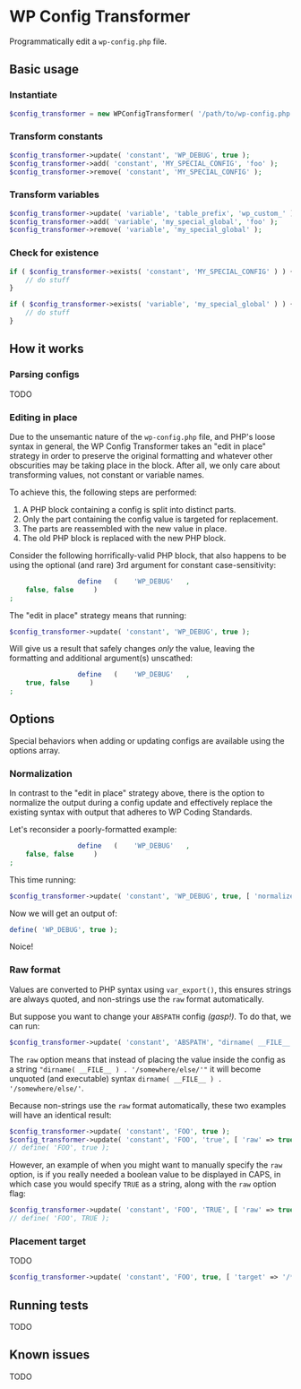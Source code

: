 # WP Config Transformer

Programmatically edit a `wp-config.php` file.

## Basic usage

### Instantiate

```php
$config_transformer = new WPConfigTransformer( '/path/to/wp-config.php' );
```

### Transform constants

```php
$config_transformer->update( 'constant', 'WP_DEBUG', true );
$config_transformer->add( 'constant', 'MY_SPECIAL_CONFIG', 'foo' );
$config_transformer->remove( 'constant', 'MY_SPECIAL_CONFIG' );
```

### Transform variables

```php
$config_transformer->update( 'variable', 'table_prefix', 'wp_custom_' );
$config_transformer->add( 'variable', 'my_special_global', 'foo' );
$config_transformer->remove( 'variable', 'my_special_global' );
```

### Check for existence

```php
if ( $config_transformer->exists( 'constant', 'MY_SPECIAL_CONFIG' ) ) {
	// do stuff
}

if ( $config_transformer->exists( 'variable', 'my_special_global' ) ) {
	// do stuff
}
```

## How it works

### Parsing configs

TODO

### Editing in place

Due to the unsemantic nature of the `wp-config.php` file, and PHP's loose syntax in general, the WP Config Transformer takes an "edit in place" strategy in order to preserve the original formatting and whatever other obscurities may be taking place in the block. After all, we only care about transforming values, not constant or variable names.

To achieve this, the following steps are performed:

1. A PHP block containing a config is split into distinct parts.
2. Only the part containing the config value is targeted for replacement.
3. The parts are reassembled with the new value in place.
4. The old PHP block is replaced with the new PHP block.

Consider the following horrifically-valid PHP block, that also happens to be using the optional (and rare) 3rd argument for constant case-sensitivity:

```php
                 define   (    'WP_DEBUG'   ,
    false, false     )
;
```

The "edit in place" strategy means that running:

```php
$config_transformer->update( 'constant', 'WP_DEBUG', true );
```

Will give us a result that safely changes _only_ the value, leaving the formatting and additional argument(s) unscathed:

```php
                 define   (    'WP_DEBUG'   ,
    true, false     )
;
```

## Options

Special behaviors when adding or updating configs are available using the options array.

### Normalization

In contrast to the "edit in place" strategy above, there is the option to normalize the output during a config update and effectively replace the existing syntax with output that adheres to WP Coding Standards.

Let's reconsider a poorly-formatted example:

```php
                 define   (    'WP_DEBUG'   ,
    false, false     )
;
```

This time running:

```php
$config_transformer->update( 'constant', 'WP_DEBUG', true, [ 'normalize' => true ] );
```

Now we will get an output of:

```php
define( 'WP_DEBUG', true );
```

Noice!

### Raw format

Values are converted to PHP syntax using `var_export()`, this ensures strings are always quoted, and non-strings use the `raw` format automatically.

But suppose you want to change your `ABSPATH` config _(gasp!)_. To do that, we can run:

```php
$config_transformer->update( 'constant', 'ABSPATH', "dirname( __FILE__ ) . '/somewhere/else/'", [ 'raw' => true ] );
```

The `raw` option means that instead of placing the value inside the config as a string `"dirname( __FILE__ ) . '/somewhere/else/'"` it will become unquoted (and executable) syntax `dirname( __FILE__ ) . '/somewhere/else/'`.

Because non-strings use the `raw` format automatically, these two examples will have an identical result:

```php
$config_transformer->update( 'constant', 'FOO', true );
$config_transformer->update( 'constant', 'FOO', 'true', [ 'raw' => true ] );
// define( 'FOO', true );
```

However, an example of when you might want to manually specify the `raw` option, is if you really needed a boolean value to be displayed in CAPS, in which case you would specify `TRUE` as a string, along with the `raw` option flag:

```php
$config_transformer->update( 'constant', 'FOO', 'TRUE', [ 'raw' => true ] );
// define( 'FOO', TRUE );
```

### Placement target

TODO

```php
$config_transformer->update( 'constant', 'FOO', true, [ 'target' => '/** Absolute path to the WordPress directory' ] );
```

## Running tests

TODO

## Known issues

TODO
